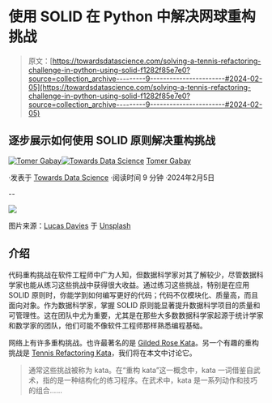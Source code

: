 # 使用 SOLID 在 Python 中解决网球重构挑战

> 原文：[https://towardsdatascience.com/solving-a-tennis-refactoring-challenge-in-python-using-solid-f1282f85e7e0?source=collection_archive---------9-----------------------#2024-02-05](https://towardsdatascience.com/solving-a-tennis-refactoring-challenge-in-python-using-solid-f1282f85e7e0?source=collection_archive---------9-----------------------#2024-02-05)

## 逐步展示如何使用 SOLID 原则解决重构挑战

[](https://medium.com/@tomergabay?source=post_page---byline--f1282f85e7e0--------------------------------)[![Tomer Gabay](../Images/1fb1d408bc89415918c1aa6733df44e1.png)](https://medium.com/@tomergabay?source=post_page---byline--f1282f85e7e0--------------------------------)[](https://towardsdatascience.com/?source=post_page---byline--f1282f85e7e0--------------------------------)[![Towards Data Science](../Images/a6ff2676ffcc0c7aad8aaf1d79379785.png)](https://towardsdatascience.com/?source=post_page---byline--f1282f85e7e0--------------------------------) [Tomer Gabay](https://medium.com/@tomergabay?source=post_page---byline--f1282f85e7e0--------------------------------)

·发表于 [Towards Data Science](https://towardsdatascience.com/?source=post_page---byline--f1282f85e7e0--------------------------------) ·阅读时间 9 分钟 ·2024年2月5日

--

![](../Images/6946a2918536da57a572b635a87f305b.png)

图片来源：[Lucas Davies](https://unsplash.com/@lucas_davies?utm_source=medium&utm_medium=referral) 于 [Unsplash](https://unsplash.com/?utm_source=medium&utm_medium=referral)

## 介绍

代码重构挑战在软件工程师中广为人知，但数据科学家对其了解较少，尽管数据科学家也能从练习这些挑战中获得很大收益。通过练习这些挑战，特别是在应用 SOLID 原则时，你能学到如何编写更好的代码；代码不仅模块化、质量高，而且面向对象。作为数据科学家，掌握 SOLID 原则能显著提升数据科学项目的质量和可管理性。这在团队中尤为重要，尤其是在那些大多数数据科学家起源于统计学家和数学家的团队，他们可能不像软件工程师那样熟悉编程基础。  

网络上有许多重构挑战。也许最著名的是 [Gilded Rose Kata](https://github.com/emilybache/GildedRose-Refactoring-Kata)。另一个有趣的重构挑战是 [Tennis Refactoring Kata](https://github.com/emilybache/Tennis-Refactoring-Kata)，我们将在本文中讨论它。

> 通常这些挑战被称为 kata。在“重构 kata”这一概念中，kata 一词借鉴自武术，指的是一种结构化的练习程序。在武术中，kata 是一系列动作和技巧的组合……
